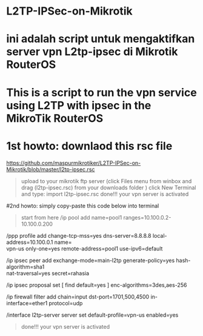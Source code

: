 # L2TP-IPSec-on-Mikrotik
# ini adalah script untuk mengaktifkan server vpn L2tp-ipsec di Mikrotik RouterOS
# This is a script to run the vpn service using L2TP with ipsec in the MikroTik RouterOS
# 1st howto: downlaod this rsc file 
https://github.com/maspurmikrotiker/L2TP-IPSec-on-Mikrotik/blob/master/l2tp-ipsec.rsc
> upload to your mikrotik ftp server (click Files menu from winbox and drag (l2tp-ipsec.rsc) from your downloads folder )
> click New Terminal and type: 
import l2tp-ipsec.rsc
> done!!! your vpn server is activated

#2nd howto: simply copy-paste this code below into terminal
> start from here
/ip pool
add name=pool1 ranges=10.100.0.2-10.100.0.200

/ppp profile
add change-tcp-mss=yes dns-server=8.8.8.8 local-address=10.100.0.1 name=\
    vpn-us only-one=yes remote-address=pool1 use-ipv6=default

/ip ipsec peer
add exchange-mode=main-l2tp generate-policy=yes hash-algorithm=sha1 \
    nat-traversal=yes secret=rahasia

/ip ipsec proposal
set [ find default=yes ] enc-algorithms=3des,aes-256

/ip firewall filter
add chain=input dst-port=1701,500,4500 in-interface=ether1 protocol=udp

/interface l2tp-server server
set default-profile=vpn-us enabled=yes

> done!!! your vpn server is activated
